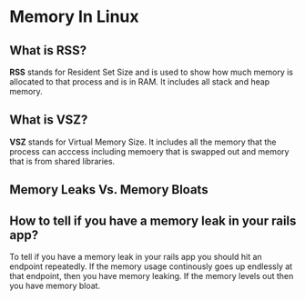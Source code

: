 # Memory In Linux

## What is RSS?
**RSS** stands for Resident Set Size and is used to show how much
memory is allocated to that process and is in RAM. It includes all
stack and heap memory.

## What is VSZ?
**VSZ** stands for Virtual Memory Size. It includes all the memory
that the process can acccess including memoery that is swapped out
and memory that is from shared libraries.

## Memory Leaks Vs. Memory Bloats

## How to tell if you have a memory leak in your rails app?

To tell if you have a memory leak in your rails app you should hit
an endpoint repeatedly. If the memory usage continously goes up endlessly
at that endpoint, then you have memory leaking. If the memory levels out
then you have memory bloat.
